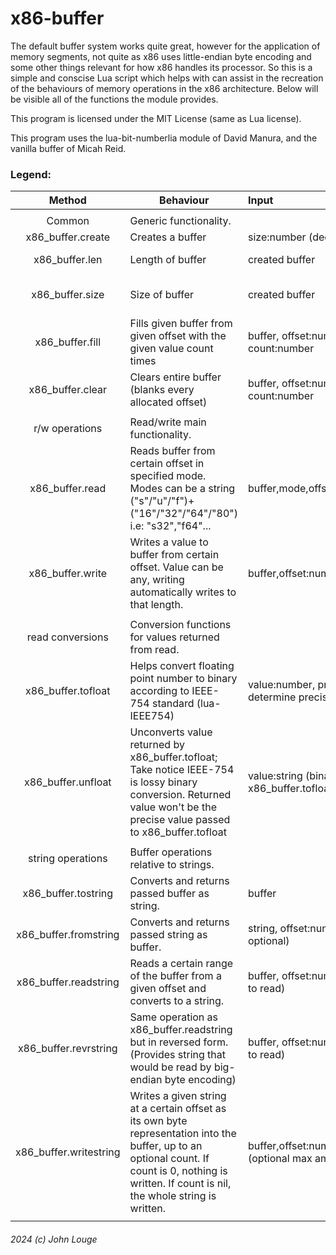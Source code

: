 # x86-buffer
The default buffer system works quite great, however for the application of memory segments, not quite as x86 uses little-endian byte encoding and some other things relevant for how x86 handles its processor.
So this is a simple and conscise Lua script which helps with can assist in the recreation of the behaviours of memory operations in the x86 architecture.
Below will be visible all of the functions the module provides.

This program is licensed under the MIT License (same as Lua license).

This program uses the lua-bit-numberlia module of David Manura, and the vanilla buffer of Micah Reid.

### **Legend:**

| Method        | Behaviour     | Input  | Output |
| :-------------: |-----|:----| ----------:|
| | | |
| Common | Generic functionality. | | |
| x86_buffer.create      | Creates a buffer | size:number (decimal max buffer length) | buffer |
| x86_buffer.len      | Length of buffer | created buffer | number (LENGTH of the buffer) |
| x86_buffer.size      | Size of buffer | created buffer | number (UPTAKEN SIZE of the buffer) |
| x86_buffer.fill      | Fills given buffer from given offset with the given value count times | buffer, offset:number, value:number, count:number | nil |
| x86_buffer.clear      | Clears entire buffer (blanks every allocated offset) | buffer, offset:number, value:number, count:number | nil |
| | | |
| r/w operations | Read/write main functionality. | | |
| x86_buffer.read      | Reads buffer from certain offset in specified mode. Modes can be a string ("s"/"u"/"f")+("16"/"32"/"64"/"80") i.e: "s32","f64"... | buffer,mode,offset:number | value:numbered (the value read, depending on specified mode) |
| x86_buffer.write      | Writes a value to buffer from certain offset. Value can be any, writing automatically writes to that length. | buffer,offset:number,value:number | nil |
| | | |
| read conversions | Conversion functions for values returned from read. | | |
| x86_buffer.tofloat      | Helps convert floating point number to binary according to IEEE-754 standard (lua-IEEE754) | value:number, precision:number (bits to determine precision: 16/32/64/80.) | string (representing the binary value) |
| x86_buffer.unfloat      | Unconverts value returned by x86_buffer.tofloat; Take notice IEEE-754 is lossy binary conversion. Returned value won't be the precise value passed to x86_buffer.tofloat | value:string (binary value returned by x86_buffer.tofloat),precision:number | value:number (unconverged floating point number) |
| | | |
| string operations | Buffer operations relative to strings. | | |
| x86_buffer.tostring      | Converts and returns passed buffer as string. | buffer | buffer_string:string |
| x86_buffer.fromstring      | Converts and returns passed string as buffer. | string, offset:number (custom offset is optional) | buffer |
| x86_buffer.readstring      | Reads a certain range of the buffer from a given offset and converts to a string. | buffer, offset:number, count (amount of bytes to read) | string |
| x86_buffer.revrstring      | Same operation as x86_buffer.readstring but in reversed form. (Provides string that would be read by big-endian byte encoding) | buffer, offset:number, count (amount of bytes to read) | string |
| x86_buffer.writestring      | Writes a given string at a certain offset as its own byte representation into the buffer, up to an optional count. If count is 0, nothing is written. If count is nil, the whole string is written. | buffer,offset:number,value:string,count:number (optional max amount of bytes to write), | nil |
| | | |

###### 2024 (c) John Louge
